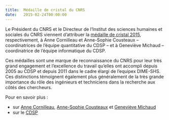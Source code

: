 ```yaml
---
title:  Médaille de cristal du CNRS
date:   2015-02-24T00:00:00
---
```


Le Président du CNRS et le Directeur de l’Institut des sciences humaines et sociales du CNRS viennent d’attribuer la [médaille de cristal 2015](http://www.cnrs.fr/fr/recherche/prix/cristal.htm), respectivement, à Anne Cornilleau et  Anne-Sophie Cousteaux – coordinatrices de l’équipe quantitative du CDSP – et à Geneviève Michaud – coordinatrice de l’équipe informatique du CDSP.

Ces médailles sont une marque de reconnaissance du CNRS pour leur très grand engagement et l’excellence du travail qu’elles ont accompli depuis 2005 au CDSP et depuis 2011 dans le cadre élargi de l’equipex DIME-SHS. Ces distinctions témoignent également plus généralement de la très grande importance du rôle des ingénieurs et techniciens dans la recherche aux côtés des chercheurs.

Pour en savoir plus :

- sur [Anne Cornilleau](http://cdsp.sciences-po.fr/fiche.php?idFiche=5&lang=FR), [Anne-Sophie Cousteaux](http://cdsp.sciences-po.fr/fiche.php?idFiche=19&lang=FR) et [Geneviève Michaud](http://cdsp.sciences-po.fr/fiche.php?idFiche=13&lang=FR)
- sur le [CDSP](http://cdsp.sciences-po.fr/index.php?lang=FR)
